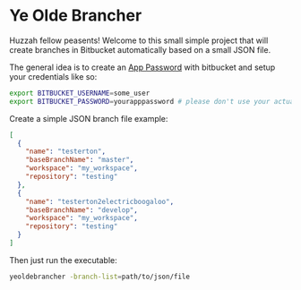 # Ye Olde Brancher
Huzzah fellow peasents! Welcome to this small simple project that will create branches in Bitbucket automatically based on a small JSON file.

The general idea is to create an [App Password](https://support.atlassian.com/bitbucket-cloud/docs/app-passwords/) with bitbucket and setup your credentials like so: 
```bash
export BITBUCKET_USERNAME=some_user
export BITBUCKET_PASSWORD=yourapppassword # please don't use your actual atlassian password
```

Create a simple JSON branch file example:
```json
[
  {
    "name": "testerton",
    "baseBranchName": "master",
    "workspace": "my_workspace",
    "repository": "testing"
  },
  {
    "name": "testerton2electricboogaloo",
    "baseBranchName": "develop",
    "workspace": "my_workspace",
    "repository": "testing"
  }
]
```

Then just run the executable:
```bash
yeoldebrancher -branch-list=path/to/json/file
```